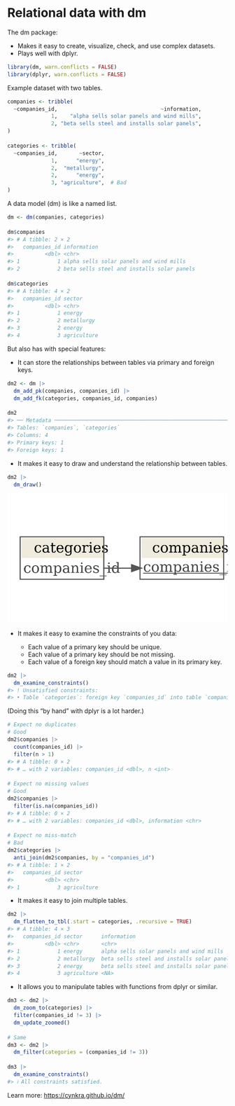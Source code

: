
# Relational data with dm

The dm package:

-   Makes it easy to create, visualize, check, and use complex datasets.
-   Plays well with dplyr.

``` r
library(dm, warn.conflicts = FALSE)
library(dplyr, warn.conflicts = FALSE)
```

Example dataset with two tables.

``` r
companies <- tribble(
  ~companies_id,                                 ~information,
              1,    "alpha sells solar panels and wind mills",
              2, "beta sells steel and installs solar panels",
)

categories <- tribble(
  ~companies_id,       ~sector,
              1,      "energy",
              2,  "metallurgy",
              2,      "energy",
              3, "agriculture",  # Bad
)
```

A data model (dm) is like a named list.

``` r
dm <- dm(companies, categories)

dm$companies
#> # A tibble: 2 × 2
#>   companies_id information                               
#>          <dbl> <chr>                                     
#> 1            1 alpha sells solar panels and wind mills   
#> 2            2 beta sells steel and installs solar panels

dm$categories
#> # A tibble: 4 × 2
#>   companies_id sector     
#>          <dbl> <chr>      
#> 1            1 energy     
#> 2            2 metallurgy 
#> 3            2 energy     
#> 4            3 agriculture
```

But also has with special features:

-   It can store the relationships between tables via primary and
    foreign keys.

``` r
dm2 <- dm |>
  dm_add_pk(companies, companies_id) |>
  dm_add_fk(categories, companies_id, companies)

dm2
#> ── Metadata ────────────────────────────────────────────────────────────────────
#> Tables: `companies`, `categories`
#> Columns: 4
#> Primary keys: 1
#> Foreign keys: 1
```

-   It makes it easy to draw and understand the relationship between
    tables.

``` r
dm2 |>
  dm_draw()
```

![](README_files/figure-gfm/unnamed-chunk-6-1.png)<!-- -->

-   It makes it easy to examine the constraints of you data:

    -   Each value of a primary key should be unique.
    -   Each value of a primary key should be not missing.
    -   Each value of a foreign key should match a value in its primary
        key.

``` r
dm2 |>
  dm_examine_constraints()
#> ! Unsatisfied constraints:
#> • Table `categories`: foreign key `companies_id` into table `companies`: values of `categories$companies_id` not in `companies$companies_id`: 3 (1)
```

(Doing this “by hand” with dplyr is a lot harder.)

``` r
# Expect no duplicates
# Good
dm2$companies |>
  count(companies_id) |>
  filter(n > 1)
#> # A tibble: 0 × 2
#> # … with 2 variables: companies_id <dbl>, n <int>

# Expect no missing values
# Good
dm2$companies |>
  filter(is.na(companies_id))
#> # A tibble: 0 × 2
#> # … with 2 variables: companies_id <dbl>, information <chr>

# Expect no miss-match
# Bad
dm2$categories |>
  anti_join(dm2$companies, by = "companies_id")
#> # A tibble: 1 × 2
#>   companies_id sector     
#>          <dbl> <chr>      
#> 1            3 agriculture
```

-   It makes it easy to join multiple tables.

``` r
dm2 |>
  dm_flatten_to_tbl(.start = categories, .recursive = TRUE)
#> # A tibble: 4 × 3
#>   companies_id sector      information                               
#>          <dbl> <chr>       <chr>                                     
#> 1            1 energy      alpha sells solar panels and wind mills   
#> 2            2 metallurgy  beta sells steel and installs solar panels
#> 3            2 energy      beta sells steel and installs solar panels
#> 4            3 agriculture <NA>
```

-   It allows you to manipulate tables with functions from dplyr or
    similar.

``` r
dm3 <- dm2 |>
  dm_zoom_to(categories) |> 
  filter(companies_id != 3) |> 
  dm_update_zoomed()

# Same
dm3 <- dm2 |> 
  dm_filter(categories = (companies_id != 3))

dm3 |> 
  dm_examine_constraints()
#> ℹ All constraints satisfied.
```

Learn more: <https://cynkra.github.io/dm/>
